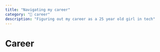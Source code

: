 ```yaml
---
title: "Navigating my career"
category: "🚀 career"
description: "Figuring out my career as a 25 year old girl in tech"
---
```


# Career

